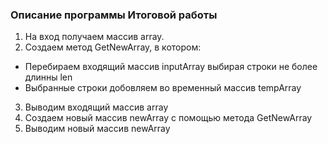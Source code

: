 ### Описание программы Итоговой работы
1. На вход получаем массив array.
2. Создаем метод GetNewArray, в котором:
* Перебираем входящий массив inputArray выбирая строки не более длинны len
* Выбранные строки добовляем во временный массив tempArray
3. Выводим входящий массив array
4. Создаем новый массив newArray с помощью метода GetNewArray
5. Выводим новый массив newArray
